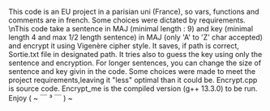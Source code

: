 This code is an EU project in a parisian uni (France), so vars, functions and comments are in french.
Some choices were dictated by requirements. \nThis code take a sentence in MAJ (minimal length : 9) and key (minimal length 4 and max 1/2 length sentence) in MAJ (only 'A' to 'Z' char accepted) and encrypt it using Vigenère cipher style.
It saves, if path is correct, Sortie.txt file in designated path.
It tries also to guess the key using only the sentence and encryption.
For longer sentences, you can change the size of sentence and key givin in the code. 
Some choices were made to meet the project requirements,leaving it "less" optimal than it could be.
Encrypt.cpp is source code. Encrypt_me is the compiled version (g++ 13.3.0) to be run.  
Enjoy ( ~ ￣ ³ ￣ ) ~
